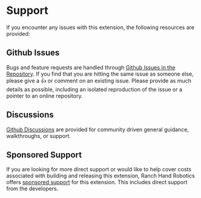 # Support
If you encounter any issues with this extension, the following resources are provided:

## Github Issues
Bugs and feature requests are handled through [Github Issues in the Repository](https://github.com/Ranch-Hand-Robotics/rde-urdf/issues). 
If you find that you are hitting the same issue as someone else, please give a :+1: or comment on an existing issue.
Please provide as much details as possible, including an isolated reproduction of the issue or a pointer to an online repository.

## Discussions
[Github Discussions](https://github.com/orgs/Ranch-Hand-Robotics/discussions) are provided for community driven general guidance, walkthroughs, or support.

## Sponsored Support

If you are looking for more direct support or would like to help cover costs associated with building and releasing this extension, Ranch Hand Robotics offers [sponsored support](https://github.com/sponsors/Ranch-Hand-Robotics) for this extension. This includes direct support from the developers.